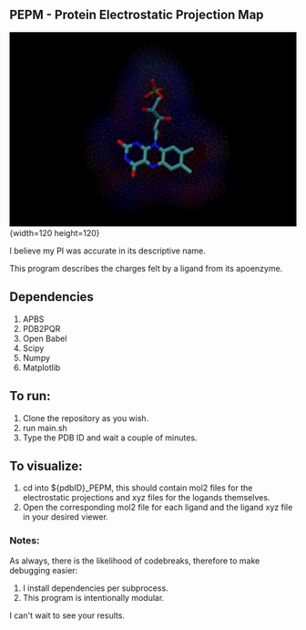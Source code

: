 ## PEPM - Protein Electrostatic Projection Map

![PEPM Logo](./TitleImg.png){width=120 height=120}


I believe my PI was accurate in its descriptive name. 

This program describes the charges felt by a ligand from its apoenzyme.

## Dependencies
1. APBS
2. PDB2PQR
3. Open Babel
4. Scipy
5. Numpy
6. Matplotlib
   


## To run:
1. Clone the repository as you wish.
2. run main.sh
3. Type the PDB ID and wait a couple of minutes.

## To visualize:
1. cd into ${pdbID}_PEPM, this should contain mol2 files for the electrostatic projections and xyz files for the logands themselves. 
2. Open the corresponding mol2 file for each ligand and the ligand xyz file in your desired viewer.


### Notes:
As always, there is the likelihood of codebreaks, therefore to make debugging easier:
1. I install dependencies per subprocess.
2. This program is intentionally modular.


I can't wait to see your results.
